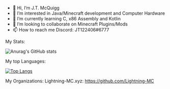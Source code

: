- 👋 Hi, I’m J.T. McQuigg
- 👀 I’m interested in Java/Minecraft development and Computer Hardware
- 🌱 I’m currently learning C, x86 Assembly and Kotlin
- 💞️ I’m looking to collaborate on Minecraft Plugins/Mods
- 📫 How to reach me Discord: JT122406#6777

My Stats:

![Anurag's GitHub stats](https://github-readme-stats.vercel.app/api?username=JT122406&show_icons=true&theme=tokyonight&count_private=true)

My top Languages:

[![Top Langs](https://github-readme-stats.vercel.app/api/top-langs/?username=JT122406&layout=compact&count_private=true)](https://github.com/anuraghazra/github-readme-stats)

My Organizations: 
Lightning-MC.xyz: https://github.com/Lightning-MC
<!---
JT122406/JT122406 is a ✨ special ✨ repository because its `README.md` (this file) appears on your GitHub profile.
You can click the Preview link to take a look at your changes.
--->
